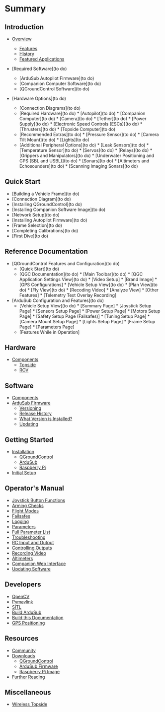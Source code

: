 # Summary

## Introduction

* [Overview](README.md)
   * [Features](introduction/features.md)
   * [History](introduction/history.md)
   * [Featured Applications](introduction/applications.md)
   
* [Required Software](to do)
   * [ArduSub Autopilot Firmware](to do)
   * [Companion Computer Software](to do)
   * [QGroundControl Software](to do)
   
* [Hardware Options](to do)
   * [Connection Diagrams](to do)
   * [Required Hardware](to do)
         * [Autopilot](to do)
         * [Companion Computer](to do)
         * [Camera](to do)
         * [Tether](to do)
         * [Power Supply](to do)
         * [Electronic Speed Controls (ESCs)](to do)
         * [Thrusters](to do)
         * [Topside Computer](to do)
   * [Recommended Extras](to do)
         * [Pressure Sensor](to do)
         * [Camera Tilt Mount](to do)
         * [Lights](to do)
   * [Additional Peripheral Options](to do)
         * [Leak Sensors](to do)
         * [Temperature Sensor](to do)
         * [Servos](to do)
         * [Relays](to do)
         * [Grippers and Manipulators](to do)
         * [Underwater Positioning and GPS (SBL and USBL)](to do)
         * [Sonars](to do)
            * [Altimeters and Echosounders](to do)
            * [Scanning Imaging Sonars](to do)
## Quick Start
* [Building a Vehicle Frame](to do)
* [Connection Diagram](to do)
* [Installing QGroundControl](to do)
* [Installing Companion Software Image](to do)
* [Network Setup](to do)
* [Installing Autopilot Firmware](to do)
* [Frame Selection](to do)
* [Completing Calibrations](to do)
* [First Dive](to do)
   
## Reference Documentation

* [QGroundControl Features and Configuration](to do)
    * [Quick Start](to do)
    * [QGC Documentation](to do)
          * [Main Toolbar](to do)
          * [QGC Application Settings View](to do)
                * [Video Setup]
                * [Brand Image]
                * [GPS Configurations]
          * [Vehicle Setup View](to do)
          * [Plan View](to do)
          * [Fly View](to do)
                * [Recoding Video]
          * [Analyze View]
          * [Other Features]
              * [Telemetry Text Overlay Recording]
* [ArduSub Configuration and Features](to do)
    * [Vehicle Setup View](to do)
          * [Summary Page]
          * [Joystick Setup Page]
          * [Sensors Setup Page]
          * [Power Setup Page]
          * [Motors Setup Page]
          * [Safety Setup Page (Failsafes)]
          * [Tuning Setup Page]
          * [Camera Mount Setup Page]
          * [Lights Setup Page]
          * [Frame Setup Page]
          * [Parameters Page]
    * [Features While in Operation]
          
          
   
   

## Hardware

* [Components](hardware/components.md)
    * [Topside](hardware/components.md#topside-components)
    * [ROV](hardware/components.md#rov-components)

## Software

* [Components](software/components.md)
* [ArduSub Firmware](software/ardusub-firmware.md)
    * [Versioning](software/ardusub-firmware.md#versioning)
    * [Release History](software/ardusub-firmware.md#release-history)
    * [What Version is Installed?](software/ardusub-firmware.md#what-version-is-installed)
    * [Updating](software/ardusub-firmware.md#updating)

## Getting Started

* [Installation](getting-started/installation.md)
    * [QGroundControl](getting-started/installation.md#qgroundcontrol)
    * [ArduSub](getting-started/installation.md#ardusub)
    * [Raspberry Pi](getting-started/installation.md#raspberry-pi)
* [Initial Setup](getting-started/initial-setup.md)

## Operator's Manual

* [Joystick Button Functions](operators-manual/button-functions.md)
* [Arming Checks](operators-manual/arming-checks.md)
* [Flight Modes](operators-manual/flight-modes.md)
* [Failsafes](operators-manual/failsafes.md)
* [Logging](operators-manual/logging.md)
* [Parameters](operators-manual/parameters.md)
* [Full Parameter List](operators-manual/full-parameter-list.md)
* [Troubleshooting](troubleshooting/troubleshooting.md)
* [RC Input and Output](operators-manual/rc-input-and-output.md)
* [Controlling Outputs](operators-manual/outputs.md)
* [Recording Video](operators-manual/recording-video.md)
* [Altimeters](operators-manual/altimeters.md)
* [Companion Web Interface](operators-manual/companion-web.md)
* [Updating Software](operators-manual/software-update.md)

## Developers

* [OpenCV](developers/opencv.md)
* [Pymavlink](developers/pymavlink.md)
* [SITL](developers/sitl.md)
* [Build ArduSub](developers/developers.md)
* [Build this Documentation](developers/building-docs.md)
* [GPS Positioning](developers/gps-positioning.md)

## Resources

* [Community](resources/community.md)
* [Downloads](resources/downloads.md)
    * [QGroundControl](resources/downloads.md#qgroundcontrol)
    * [ArduSub Firmware](resources/downloads.md#ardusub-firmware-files)
    * [Raspberry Pi Image](resources/downloads.md#raspberry-pi-images)
* [Further Reading](resources/further-reading.md)
    
## Miscellaneous

* [Wireless Topside](miscellaneous/wireless-topside.md)
